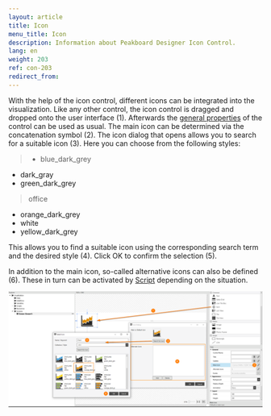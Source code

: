 ```yaml
---
layout: article
title: Icon
menu_title: Icon
description: Information about Peakboard Designer Icon Control.
lang: en
weight: 203
ref: con-203
redirect_from:
---
```


With the help of the icon control, different icons can be integrated into the visualization.
Like any other control, the icon control is dragged and dropped onto the user interface (1). 
Afterwards the [general properties](/controls/en-general-properties.html) of the control can be used as usual.
The main icon can be determined via the concatenation symbol (2).
The icon dialog that opens allows you to search for a suitable icon (3).
Here you can choose from the following styles:

> * blue_dark_grey
* dark_gray
* green_dark_grey
> office
* orange_dark_grey
* white
* yellow_dark_grey

This allows you to find a suitable icon using the corresponding search term and the desired style (4).
Click OK to confirm the selection (5).

In addition to the main icon, so-called alternative icons can also be defined (6). 
These in turn can be activated by [Script](/scripting/en-script-engine.html) depending on the situation.

![image_1](/assets/images/Controls/icon/icon01.png)